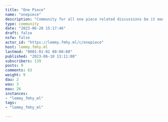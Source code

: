 ```yaml
---
title: "One Piece" 
name: "onepiece"
description: "Community for all one piece related discussions be it manga, anime, art or merchandise"
type: community
date: "2023-06-28 15:17:46"
draft: false
nsfw: false
actor_id: "https://lemmy.fmhy.ml/c/onepiece"
host: lemmy.fmhy.ml
lastmod: "0001-01-01 00:00:00"
published: "2023-06-10 13:11:08"
subscribers: 139
posts: 9
comments: 63
weight: 9
dau: 2
wau: 3
mau: 26
instances:
- "lemmy_fmhy_ml"
tags: 
- "lemmy_fmhy_ml"

---
```

